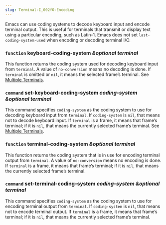 ```yaml
---
slug: Terminal-I_002fO-Encoding
---
```


Emacs can use coding systems to decode keyboard input and encode terminal output. This is useful for terminals that transmit or display text using a particular encoding, such as Latin-1. Emacs does not set `last-coding-system-used` when encoding or decoding terminal I/O.

### <span className="tag function">`function`</span> **keyboard-coding-system** *\&optional terminal*

This function returns the coding system used for decoding keyboard input from `terminal`. A value of `no-conversion` means no decoding is done. If `terminal` is omitted or `nil`, it means the selected frame’s terminal. See [Multiple Terminals](/docs/elisp/Multiple-Terminals).

### <span className="tag command">`command`</span> **set-keyboard-coding-system** *coding-system \&optional terminal*

This command specifies `coding-system` as the coding system to use for decoding keyboard input from `terminal`. If `coding-system` is `nil`, that means not to decode keyboard input. If `terminal` is a frame, it means that frame’s terminal; if it is `nil`, that means the currently selected frame’s terminal. See [Multiple Terminals](/docs/elisp/Multiple-Terminals).

### <span className="tag function">`function`</span> **terminal-coding-system** *\&optional terminal*

This function returns the coding system that is in use for encoding terminal output from `terminal`. A value of `no-conversion` means no encoding is done. If `terminal` is a frame, it means that frame’s terminal; if it is `nil`, that means the currently selected frame’s terminal.

### <span className="tag command">`command`</span> **set-terminal-coding-system** *coding-system \&optional terminal*

This command specifies `coding-system` as the coding system to use for encoding terminal output from `terminal`. If `coding-system` is `nil`, that means not to encode terminal output. If `terminal` is a frame, it means that frame’s terminal; if it is `nil`, that means the currently selected frame’s terminal.
